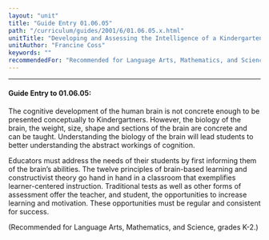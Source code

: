 ```yaml
---
layout: "unit"
title: "Guide Entry 01.06.05"
path: "/curriculum/guides/2001/6/01.06.05.x.html"
unitTitle: "Developing and Assessing the Intelligence of a Kindergartener: A Practical Approach"
unitAuthor: "Francine Coss"
keywords: ""
recommendedFor: "Recommended for Language Arts, Mathematics, and Science, grades K-2."
---
```

<body>
<hr/>
<h4>
Guide Entry to 01.06.05:
</h4>
<p>
The cognitive development of the human brain is not concrete enough to be presented conceptually to Kindergartners. However, the biology of the brain, the weight, size, shape and sections of the brain are concrete and can be taught. Understanding the biology of the brain will lead students to better understanding the abstract workings of cognition.
</p>
<p>
Educators must address the needs of their students by first informing them of the brain’s abilities. The twelve principles of brain-based learning and constructivist theory go hand in hand in a classroom that exemplifies learner-centered instruction. Traditional tests as well as other forms of assessment offer the teacher, and student, the opportunities to increase learning and motivation. These opportunities must be regular and consistent for success.
</p>
<p>
(Recommended for Language Arts, Mathematics, and Science, grades K-2.)
</p>
</body>